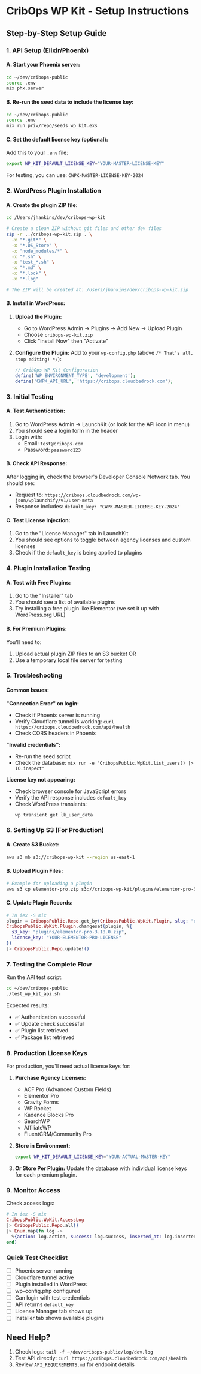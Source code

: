 # CribOps WP Kit - Setup Instructions

## Step-by-Step Setup Guide

### 1. API Setup (Elixir/Phoenix)

#### A. Start your Phoenix server:
```bash
cd ~/dev/cribops-public
source .env
mix phx.server
```

#### B. Re-run the seed data to include the license key:
```bash
cd ~/dev/cribops-public
source .env
mix run priv/repo/seeds_wp_kit.exs
```

#### C. Set the default license key (optional):
Add this to your `.env` file:
```bash
export WP_KIT_DEFAULT_LICENSE_KEY="YOUR-MASTER-LICENSE-KEY"
```

For testing, you can use: `CWPK-MASTER-LICENSE-KEY-2024`

### 2. WordPress Plugin Installation

#### A. Create the plugin ZIP file:
```bash
cd /Users/jhankins/dev/cribops-wp-kit

# Create a clean ZIP without git files and other dev files
zip -r ../cribops-wp-kit.zip . \
  -x "*.git*" \
  -x "*.DS_Store" \
  -x "node_modules/*" \
  -x "*.sh" \
  -x "test_*.sh" \
  -x "*.md" \
  -x "*.lock" \
  -x "*.log"

# The ZIP will be created at: /Users/jhankins/dev/cribops-wp-kit.zip
```

#### B. Install in WordPress:

1. **Upload the Plugin:**
   - Go to WordPress Admin → Plugins → Add New → Upload Plugin
   - Choose `cribops-wp-kit.zip`
   - Click "Install Now" then "Activate"

2. **Configure the Plugin:**
   Add to your `wp-config.php` (above `/* That's all, stop editing! */`):
   ```php
   // CribOps WP Kit Configuration
   define('WP_ENVIRONMENT_TYPE', 'development');
   define('CWPK_API_URL', 'https://cribops.cloudbedrock.com');
   ```

### 3. Initial Testing

#### A. Test Authentication:
1. Go to WordPress Admin → LaunchKit (or look for the API icon in menu)
2. You should see a login form in the header
3. Login with:
   - Email: `test@cribops.com`
   - Password: `password123`

#### B. Check API Response:
After logging in, check the browser's Developer Console Network tab. You should see:
- Request to: `https://cribops.cloudbedrock.com/wp-json/wplaunchify/v1/user-meta`
- Response includes: `default_key: "CWPK-MASTER-LICENSE-KEY-2024"`

#### C. Test License Injection:
1. Go to the "License Manager" tab in LaunchKit
2. You should see options to toggle between agency licenses and custom licenses
3. Check if the `default_key` is being applied to plugins

### 4. Plugin Installation Testing

#### A. Test with Free Plugins:
1. Go to the "Installer" tab
2. You should see a list of available plugins
3. Try installing a free plugin like Elementor (we set it up with WordPress.org URL)

#### B. For Premium Plugins:
You'll need to:
1. Upload actual plugin ZIP files to an S3 bucket OR
2. Use a temporary local file server for testing

### 5. Troubleshooting

#### Common Issues:

**"Connection Error" on login:**
- Check if Phoenix server is running
- Verify Cloudflare tunnel is working: `curl https://cribops.cloudbedrock.com/api/health`
- Check CORS headers in Phoenix

**"Invalid credentials":**
- Re-run the seed script
- Check the database: `mix run -e "CribopsPublic.WpKit.list_users() |> IO.inspect"`

**License key not appearing:**
- Check browser console for JavaScript errors
- Verify the API response includes `default_key`
- Check WordPress transients:
  ```php
  wp transient get lk_user_data
  ```

### 6. Setting Up S3 (For Production)

#### A. Create S3 Bucket:
```bash
aws s3 mb s3://cribops-wp-kit --region us-east-1
```

#### B. Upload Plugin Files:
```bash
# Example for uploading a plugin
aws s3 cp elementor-pro.zip s3://cribops-wp-kit/plugins/elementor-pro-3.18.0.zip
```

#### C. Update Plugin Records:
```elixir
# In iex -S mix
plugin = CribopsPublic.Repo.get_by(CribopsPublic.WpKit.Plugin, slug: "elementor-pro")
CribopsPublic.WpKit.Plugin.changeset(plugin, %{
  s3_key: "plugins/elementor-pro-3.18.0.zip",
  license_key: "YOUR-ELEMENTOR-PRO-LICENSE"
})
|> CribopsPublic.Repo.update!()
```

### 7. Testing the Complete Flow

Run the API test script:
```bash
cd ~/dev/cribops-public
./test_wp_kit_api.sh
```

Expected results:
- ✅ Authentication successful
- ✅ Update check successful
- ✅ Plugin list retrieved
- ✅ Package list retrieved

### 8. Production License Keys

For production, you'll need actual license keys for:

1. **Purchase Agency Licenses:**
   - ACF Pro (Advanced Custom Fields)
   - Elementor Pro
   - Gravity Forms
   - WP Rocket
   - Kadence Blocks Pro
   - SearchWP
   - AffiliateWP
   - FluentCRM/Community Pro

2. **Store in Environment:**
   ```bash
   export WP_KIT_DEFAULT_LICENSE_KEY="YOUR-ACTUAL-MASTER-KEY"
   ```

3. **Or Store Per Plugin:**
   Update the database with individual license keys for each premium plugin.

### 9. Monitor Access

Check access logs:
```elixir
# In iex -S mix
CribopsPublic.WpKit.AccessLog
|> CribopsPublic.Repo.all()
|> Enum.map(fn log ->
  %{action: log.action, success: log.success, inserted_at: log.inserted_at}
end)
```

### Quick Test Checklist

- [ ] Phoenix server running
- [ ] Cloudflare tunnel active
- [ ] Plugin installed in WordPress
- [ ] wp-config.php configured
- [ ] Can login with test credentials
- [ ] API returns `default_key`
- [ ] License Manager tab shows up
- [ ] Installer tab shows available plugins

## Need Help?

1. Check logs: `tail -f ~/dev/cribops-public/log/dev.log`
2. Test API directly: `curl https://cribops.cloudbedrock.com/api/health`
3. Review `API_REQUIREMENTS.md` for endpoint details